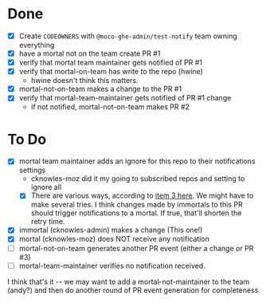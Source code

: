 # Done
- [x] Create `CODEOWNERS` with `@moco-ghe-admin/test-notify` team owning everything
- [x] have a mortal not on the team create PR #1
- [X] verify that mortal team maintainer gets notified of PR #1
- [X] verify that mortal-on-team has write to the repo (hwine)
  - hwine doesn't think this matters.
- [x] mortal-not-on-team makes a change to the PR #1
- [x] verify that mortal-team-maintainer gets notified of PR #1 change
  - if not notified, mortal-not-on-team makes PR #2

# To Do

- [X] mortal team maintainer adds an ignore for this repo to their notifications settings
  - cknowles-moz did it my going to subscribed repos and setting to ignore all
  - [X] There are various ways, according to [item 3 here](https://docs.github.com/en/account-and-profile/managing-subscriptions-and-notifications-on-github/managing-subscriptions-for-activity-on-github/managing-your-subscriptions#unwatching-repositories). We might have to make several tries. I think changes made by immortals to this PR should trigger notifications to a mortal. If true, that'll shorten the retry time.
- [X] immortal (cknowles-admin) makes a change (This one!)
- [X] mortal (cknowles-moz) does NOT receive any notification
- [ ] mortal-not-on-team generates another PR event (either a change or PR #3)
- [ ] mortal-team-maintainer verifies no notification received.

I think that's it -- we may want to add a mortal-not-maintainer to the team (andy?) and then do another round of PR event generation for completeness
